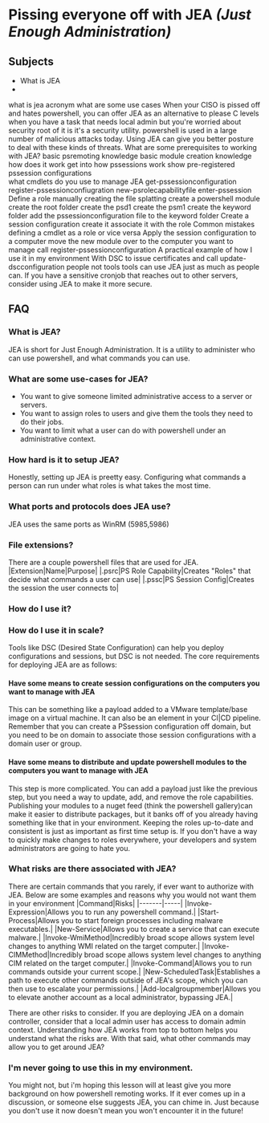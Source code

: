 # Pissing everyone off with JEA *(Just Enough Administration)*

## Subjects
* What is JEA
* 


what is jea
    acronym
what are some use cases
    When your CISO is pissed off and hates powershell, you can offer JEA as an alternative to please C levels
    when you have a task that needs local admin but you're worried about security
    root of it is it's a security utility.
    powershell is used in a large number of malicious attacks today. Using JEA can give you better posture to deal with these kinds of threats.
What are some prerequisites to working with JEA?
    basic psremoting knowledge
    basic module creation knowledge
how does it work
    get into how pssessions work
    show pre-registered pssession configurations    
what cmdlets do you use to manage JEA
    get-pssessionconfiguration
    register-pssessionconfiugration
    new-psrolecapabilityfile
    enter-pssession
Define a role
    manually creating the file
    splatting
create a powershell module
    create the root folder
    create the psd1
    create the psm1
    create the keyword folder
    add the pssessionconfiguration file to the keyword folder
Create a session configuration
    create it
    associate it with the role
Common mistakes
    defining a cmdlet as a role or vice versa
Apply the session configuration to a computer
    move the new module over to the computer you want to manage
    call register-pssessionconfiguration
A practical example of how I use it in my environment
    With DSC to issue certificates and call update-dscconfiguration
people not tools
    tools can use JEA just as much as people can. If you have a sensitive cronjob that reaches out to other servers, consider using JEA to make it more secure.

## FAQ

### What is JEA?
JEA is short for Just Enough Administration. It is a utility to administer who can use powershell, and what commands you can use.

### What are some use-cases for JEA?
* You want to give someone limited administrative access to a server or servers.
* You want to assign roles to users and give them the tools they need to do their jobs.
* You want to limit what a user can do with powershell under an administrative context.

### How hard is it to setup JEA?
Honestly, setting up JEA is preetty easy. Configuring what commands a person can run under what roles is what takes the most time.

### What ports and protocols does JEA use?
JEA uses the same ports as WinRM (5985,5986)

### File extensions?
There are a couple powershell files that are used for JEA.
|Extension|Name|Purpose|
|.psrc|PS Role Capability|Creates "Roles" that decide what commands a user can use|
|.pssc|PS Session Config|Creates the session the user connects to|

### How do I use it?

### How do I use it in scale?
Tools like DSC (Desired State Configuration) can help you deploy configurations and sessions, but DSC is not needed.
The core requirements for deploying JEA are as follows:

#### Have some means to create session configurations on the computers you want to manage with JEA
This can be something like a payload added to a VMware template/base image on a virtual machine. It can also be an element in your CI|CD pipeline. Remember that you can create a PSsession configuration off domain, but you need to be on domain to associate those session configurations with a domain user or group.

#### Have some means to distribute and update powershell modules to the computers you want to manage with JEA
This step is more complicated. You can add a payload just like the previous step, but you need a way to update, add, and remove the role capabilities. Publishing your modules to a nuget feed (think the powershell gallery)can make it easier to distribute packages, but it banks off of you already having something like that in your environment. Keeping the roles up-to-date and consistent is just as important as first time setup is. If you don't have a way to quickly make changes to roles everywhere, your developers and system administrators are going to hate you.

### What risks are there associated with JEA?
There are certain commands that you rarely, if ever want to authorize with JEA. Below are some examples and reasons why you would not want them in your environment
|Command|Risks|
|-------|-----|
|Invoke-Expression|Allows you to run any powershell command.|
|Start-Process|Allows you to start foreign processes including malware executables.|
|New-Service|Allows you to create a service that can execute malware.|
|Invoke-WmiMethod|Incredibly broad scope allows system level changes to anything WMI related on the target computer.|
|Invoke-CIMMethod|Incredibly broad scope allows system level changes to anything CIM related on the target computer.|
|Invoke-Command|Allows you to run commands outside your current scope.|
|New-ScheduledTask|Establishes a path to execute other commands outside of JEA's scope, which you can then use to escalate your permissions.|
|Add-localgroupmember|Allows you to elevate another account as a local administrator, bypassing JEA.|

There are other risks to consider. If you are deploying JEA on a domain controller, consider that a local admin user has access to domain admin context. Understanding how JEA works from top to bottom helps you understand what the risks are.
With that said, what other commands may allow you to get around JEA?

### I'm never going to use this in my environment.
You might not, but i'm hoping this lesson will at least give you more background on how powershell remoting works. If it ever comes up in a discussion, or someone else suggests JEA, you can chime in. Just because you don't use it now doesn't mean you won't encounter it in the future!
